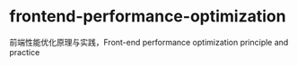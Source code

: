 # frontend-performance-optimization
前端性能优化原理与实践，Front-end performance optimization principle and practice
